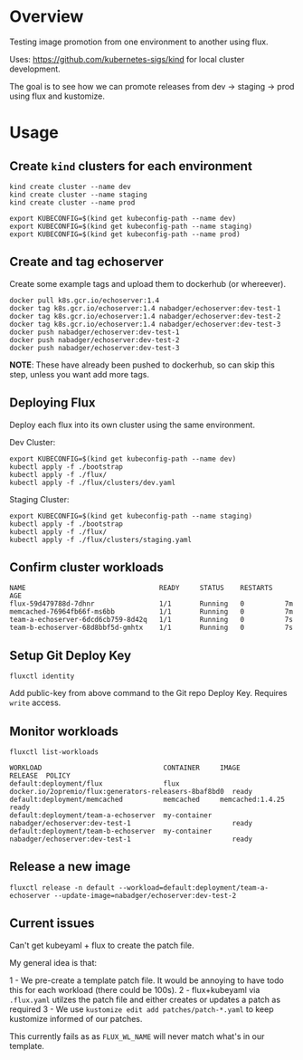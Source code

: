 # Overview

Testing image promotion from one environment to another using flux.

Uses: https://github.com/kubernetes-sigs/kind for local cluster development.

The goal is to see how we can promote releases from dev -> staging -> prod using flux and kustomize.


# Usage

## Create `kind` clusters for each environment

```
kind create cluster --name dev
kind create cluster --name staging
kind create cluster --name prod
```

```
export KUBECONFIG=$(kind get kubeconfig-path --name dev)
export KUBECONFIG=$(kind get kubeconfig-path --name staging)
export KUBECONFIG=$(kind get kubeconfig-path --name prod)
```

## Create and tag echoserver

Create some example tags and upload them to dockerhub (or whereever).

```
docker pull k8s.gcr.io/echoserver:1.4
docker tag k8s.gcr.io/echoserver:1.4 nabadger/echoserver:dev-test-1
docker tag k8s.gcr.io/echoserver:1.4 nabadger/echoserver:dev-test-2
docker tag k8s.gcr.io/echoserver:1.4 nabadger/echoserver:dev-test-3
docker push nabadger/echoserver:dev-test-1
docker push nabadger/echoserver:dev-test-2
docker push nabadger/echoserver:dev-test-3
```

**NOTE**: These have already been pushed to dockerhub, so can skip this step, unless you want add more tags.

## Deploying Flux

Deploy each flux into its own cluster using the same environment. 

Dev Cluster:

```
export KUBECONFIG=$(kind get kubeconfig-path --name dev)
kubectl apply -f ./bootstrap
kubectl apply -f ./flux/
kubectl apply -f ./flux/clusters/dev.yaml
```

Staging Cluster:

```
export KUBECONFIG=$(kind get kubeconfig-path --name staging)
kubectl apply -f ./bootstrap
kubectl apply -f ./flux/
kubectl apply -f ./flux/clusters/staging.yaml
```
## Confirm cluster workloads

```
NAME                                 READY     STATUS    RESTARTS   AGE
flux-59d479788d-7dhnr                1/1       Running   0          7m
memcached-76964fb66f-ms6bb           1/1       Running   0          7m
team-a-echoserver-6dcd6cb759-8d42q   1/1       Running   0          7s
team-b-echoserver-68d8bbf5d-gmhtx    1/1       Running   0          7s
```

## Setup Git Deploy Key

```
fluxctl identity
```

Add public-key from above command to the Git repo Deploy Key. Requires `write` access.

## Monitor workloads 

```
fluxctl list-workloads
```

```
WORKLOAD                              CONTAINER     IMAGE                                                  RELEASE  POLICY
default:deployment/flux               flux          docker.io/2opremio/flux:generators-releasers-8baf8bd0  ready    
default:deployment/memcached          memcached     memcached:1.4.25                                       ready    
default:deployment/team-a-echoserver  my-container  nabadger/echoserver:dev-test-1                         ready    
default:deployment/team-b-echoserver  my-container  nabadger/echoserver:dev-test-1                         ready    
```

## Release a new image

```
fluxctl release -n default --workload=default:deployment/team-a-echoserver --update-image=nabadger/echoserver:dev-test-2
```

## Current issues

Can't get kubeyaml + flux to create the patch file.

My general idea is that:

1 - We pre-create a template patch file. It would be annoying to have todo this for each workload (there could be 100s).
2 - flux+kubeyaml via `.flux.yaml` utilzes the patch file and either creates or updates a patch as required
3 - We use `kustomize edit add patches/patch-*.yaml` to keep kustomize informed of our patches.

This currently fails as as `FLUX_WL_NAME` will never match what's in our template.
